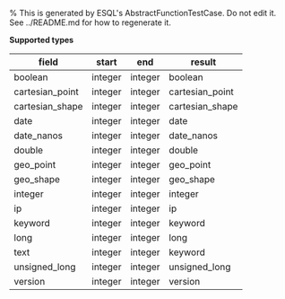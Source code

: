 % This is generated by ESQL's AbstractFunctionTestCase. Do not edit it. See ../README.md for how to regenerate it.

**Supported types**

| field | start | end | result |
| --- | --- | --- | --- |
| boolean | integer | integer | boolean |
| cartesian_point | integer | integer | cartesian_point |
| cartesian_shape | integer | integer | cartesian_shape |
| date | integer | integer | date |
| date_nanos | integer | integer | date_nanos |
| double | integer | integer | double |
| geo_point | integer | integer | geo_point |
| geo_shape | integer | integer | geo_shape |
| integer | integer | integer | integer |
| ip | integer | integer | ip |
| keyword | integer | integer | keyword |
| long | integer | integer | long |
| text | integer | integer | keyword |
| unsigned_long | integer | integer | unsigned_long |
| version | integer | integer | version |

